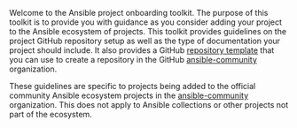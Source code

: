 
Welcome to the Ansible project onboarding toolkit. 
The purpose of this toolkit is to provide you with guidance as
you consider adding your project to the Ansible ecosystem of projects.
This toolkit provides guidelines on the project GitHub repository setup
as well as the type of documentation your project should include. 
It also provides a GitHub 
[repository template](https://github.com/ansible-community/project-template)
that you can use to create a repository in the GitHub
[ansible-community](https://github.com/ansible-community) organization.

These guidelines are specific to projects being added to the official community
Ansible ecosystem projects in the [ansible-community](https://github.com/ansible-community)
organization. This does not apply to Ansible collections or other 
projects not part of the ecosystem.